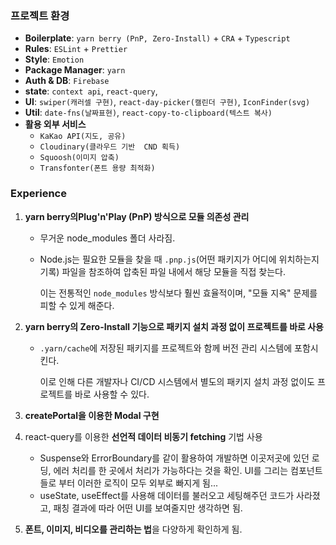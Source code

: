 ### 프로젝트 환경

- **Boilerplate**: `yarn berry (PnP, Zero-Install)` + `CRA` + `Typescript`
- **Rules**: `ESLint` + `Prettier`
- **Style**: `Emotion`
- **Package Manager**: `yarn`
- **Auth & DB**: `Firebase`
- **state**: `context api`, `react-query`,
- **UI**: `swiper(캐러셀 구현)`, `react-day-picker(캘린더 구현)`, `IconFinder(svg)`
- **Util**: `date-fns(날짜표현)`, `react-copy-to-clipboard(텍스트 복사)`
- **활용 외부 서비스**
    - `KaKao API(지도, 공유)`
    - `Cloudinary(클라우드 기반  CND 획득)`
    - `Squoosh(이미지 압축)`
    - `Transfonter(폰트 용량 최적화)`

### Experience

1. **yarn berry의Plug'n'Play (PnP) 방식으로 모듈 의존성 관리**

    - 무거운 node_modules 폴더 사라짐.

    - Node.js는 필요한 모듈을 찾을 때 `.pnp.js`(어떤 패키지가 어디에 위치하는지 기록) 파일을 참조하여 압축된 파일 내에서 해당 모듈을 직접 찾는다.

      이는 전통적인 `node_modules` 방식보다 훨씬 효율적이며, "모듈 지옥" 문제를 피할 수 있게 해준다.

1. **yarn berry의 Zero-Install 기능으로 패키지 설치 과정 없이 프로젝트를 바로 사용**

    - `.yarn/cache`에 저장된 패키지를 프로젝트와 함께 버전 관리 시스템에 포함시킨다.

      이로 인해 다른 개발자나 CI/CD 시스템에서 별도의 패키지 설치 과정 없이도 프로젝트를 바로 사용할 수 있다.

1. **createPortal을 이용한 Modal 구현**

1. react-query를 이용한 **선언적 데이터 비동기 fetching** 기법 사용

    - Suspense와 ErrorBoundary를 같이 활용하여 개발하면 이곳저곳에 있던 로딩, 에러 처리를 한 곳에서 처리가 가능하다는 것을 확인. UI를 그리는 컴포넌트들로 부터 이러한 로직이 모두 외부로
      빠지게 됨...
    - useState, useEffect를 사용해 데이터를 불러오고 세팅해주던 코드가 사라졌고, 패칭 결과에 따라 어떤 UI를 보여줄지만 생각하면 됨.

1. **폰트, 이미지, 비디오를 관리하는 법**을 다양하게 확인하게 됨. 

